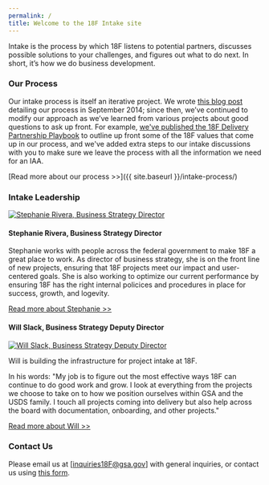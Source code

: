 ```yaml
---
permalink: /
title: Welcome to the 18F Intake site
---
```


Intake is the process by which 18F listens to potential partners,
discusses possible solutions to your challenges, and figures out what to
do next. In short, it’s how we do business development.

### Our Process

Our intake process is itself an iterative project. We wrote [this blog
post](https://18f.gsa.gov/2014/09/18/getting-to-work-for-the-american-people/)
detailing our process in September 2014; since then, we’ve continued to
modify our approach as we’ve learned from various projects about good
questions to ask up front. For example, [we've published the 18F
Delivery Partnership
Playbook](https://18f.gsa.gov/2015/11/19/delivery-partnership-playbook/)
to outline up front some of the 18F values that come up in our process,
and we've added extra steps to our intake discussions with you to make
sure we leave the process with all the information we need for an IAA.

[Read more about our process >>]({{ site.baseurl }}/intake-process/)

### Intake Leadership

<a href="https://18f.gsa.gov/team/stephanierivera/" target="_blank" class="team-img">
  <img src="https://18f.gsa.gov/assets/images/team/stephanierivera.jpg" alt="Stephanie Rivera, Business Strategy Director">
</a>

#### Stephanie Rivera, Business Strategy Director

Stephanie works with people across the federal government to make 18F a great place to work. As director of business strategy, she is on the front line of new projects, ensuring that 18F projects meet our impact and user-centered goals. She is also working to optimize our current performance by ensuring 18F has the right internal policices and procedures in place for success, growth, and logevity.

<a href="https://18f.gsa.gov/team/stephanierivera/" target="_blank">
  Read more about Stephanie >>
</a>


#### Will Slack, Business Strategy Deputy Director

<a href="https://18f.gsa.gov/team/will/" target="_blank" class="team-img">
  <img src="https://18f.gsa.gov/assets/images/team/will.jpg" alt="Will Slack, Business Strategy Deputy Director">
</a>


Will is building the infrastructure for project intake at 18F.

In his words: "My job is to figure out the most effective ways 18F can continue to do good work and grow. I look at everything from the projects we choose to take on to how we position ourselves within GSA and the USDS family. I touch all projects coming into delivery but also help across the board with documentation, onboarding, and other projects."

<a href="https://18f.gsa.gov/team/will/" target="_blank">
  Read more about Will >>
</a>

### Contact Us
Please email us at
[[inquiries18F@gsa.gov](mailto:inquiries18f@gsa.gov)] with general
inquiries, or contact us using [this
form](https://docs.google.com/a/gsa.gov/forms/d/1CDATOcmHy5HO2-pfPaG5cunVP7Wk5VCBsKommRmztLM/viewform).
